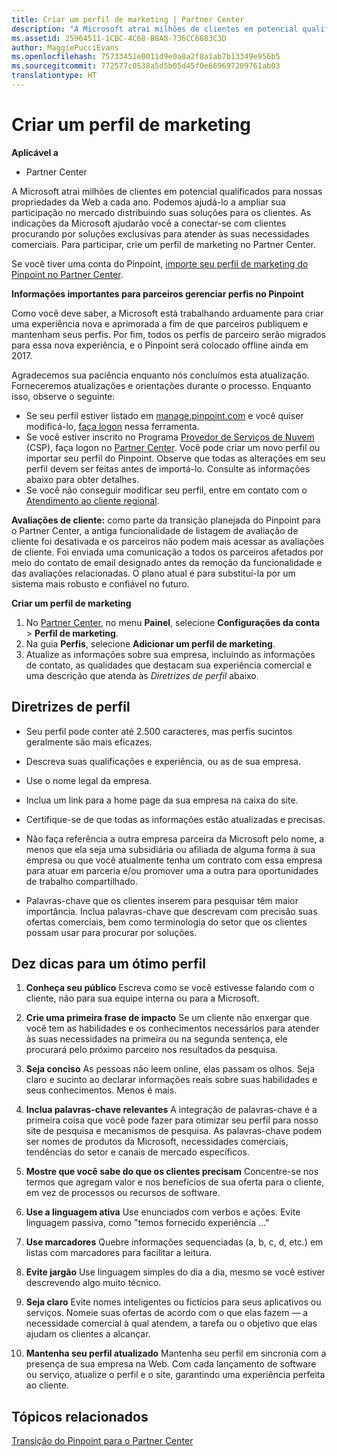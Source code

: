 ```yaml
---
title: Criar um perfil de marketing | Partner Center
description: "A Microsoft atrai milhões de clientes em potencial qualificados para nossas propriedades da Web a cada ano."
ms.assetid: 25964511-1CBC-4C68-B8A8-736CC6683C3D
author: MaggiePucciEvans
ms.openlocfilehash: 75733451e0011d9e0a8a2f8a1ab7b13349e956b5
ms.sourcegitcommit: 772577c0538a5d5b05d45f0e669697209761ab03
translationtype: HT
---
```

# <a name="create-a-marketing-profile"></a>Criar um perfil de marketing

**Aplicável a**

-  Partner Center

A Microsoft atrai milhões de clientes em potencial qualificados para nossas propriedades da Web a cada ano. Podemos ajudá-lo a ampliar sua participação no mercado distribuindo suas soluções para os clientes. As indicações da Microsoft ajudarão você a conectar-se com clientes procurando por soluções exclusivas para atender às suas necessidades comerciais. Para participar, crie um perfil de marketing no Partner Center.

Se você tiver uma conta do Pinpoint, [importe seu perfil de marketing do Pinpoint no Partner Center](importing-pinpoint-profiles-into-partner-center.md).

**Informações importantes para parceiros gerenciar perfis no Pinpoint**

Como você deve saber, a Microsoft está trabalhando arduamente para criar uma experiência nova e aprimorada a fim de que parceiros publiquem e mantenham seus perfis. Por fim, todos os perfis de parceiro serão migrados para essa nova experiência, e o Pinpoint será colocado offline ainda em 2017.

Agradecemos sua paciência enquanto nós concluímos esta atualização. Forneceremos atualizações e orientações durante o processo. Enquanto isso, observe o seguinte:

-   Se seu perfil estiver listado em [manage.pinpoint.com](https://go.microsoft.com/fwlink/?linkid=838399) e você quiser modificá-lo, [faça logon](https://go.microsoft.com/fwlink/?linkid=838394) nessa ferramenta.
-   Se você estiver inscrito no Programa [Provedor de Serviços de Nuvem](https://go.microsoft.com/fwlink/?linkid=838395) (CSP), faça logon no [Partner Center](https://go.microsoft.com/fwlink/?linkid=838396). Você pode criar um novo perfil ou importar seu perfil do Pinpoint. Observe que todas as alterações em seu perfil devem ser feitas antes de importá-lo. Consulte as informações abaixo para obter detalhes.
-   Se você não conseguir modificar seu perfil, entre em contato com o [Atendimento ao cliente regional](https://go.microsoft.com/fwlink/?linkid=838398). 

**Avaliações de cliente:** como parte da transição planejada do Pinpoint para o Partner Center, a antiga funcionalidade de listagem de avaliação de cliente foi desativada e os parceiros não podem mais acessar as avaliações de cliente. Foi enviada uma comunicação a todos os parceiros afetados por meio do contato de email designado antes da remoção da funcionalidade e das avaliações relacionadas. O plano atual é para substituí-la por um sistema mais robusto e confiável no futuro.

**Criar um perfil de marketing**

1.  No [Partner Center](http://go.microsoft.com/fwlink/p/?LinkId=808956), no menu **Painel**, selecione **Configurações da conta** &gt; **Perfil de marketing**.
2.  Na guia **Perfis**, selecione **Adicionar um perfil de marketing**.
3.  Atualize as informações sobre sua empresa, incluindo as informações de contato, as qualidades que destacam sua experiência comercial e uma descrição que atenda às *Diretrizes de perfil* abaixo.

## <a name="profile-guidelines"></a>Diretrizes de perfil


-   Seu perfil pode conter até 2.500 caracteres, mas perfis sucintos geralmente são mais eficazes.

-   Descreva suas qualificações e experiência, ou as de sua empresa.

-   Use o nome legal da empresa.

-   Inclua um link para a home page da sua empresa na caixa do site.

-   Certifique-se de que todas as informações estão atualizadas e precisas.

-   Não faça referência a outra empresa parceira da Microsoft pelo nome, a menos que ela seja uma subsidiária ou afiliada de alguma forma à sua empresa ou que você atualmente tenha um contrato com essa empresa para atuar em parceria e/ou promover uma a outra para oportunidades de trabalho compartilhado.

-   Palavras-chave que os clientes inserem para pesquisar têm maior importância. Inclua palavras-chave que descrevam com precisão suas ofertas comerciais, bem como terminologia do setor que os clientes possam usar para procurar por soluções.

## <a name="ten-tips-for-a-great-profile"></a>Dez dicas para um ótimo perfil


1.  **Conheça seu público** Escreva como se você estivesse falando com o cliente, não para sua equipe interna ou para a Microsoft.

2.  **Crie uma primeira frase de impacto** Se um cliente não enxergar que você tem as habilidades e os conhecimentos necessários para atender às suas necessidades na primeira ou na segunda sentença, ele procurará pelo próximo parceiro nos resultados da pesquisa.

3.  **Seja conciso** As pessoas não leem online, elas passam os olhos. Seja claro e sucinto ao declarar informações reais sobre suas habilidades e seus conhecimentos. Menos é mais.

4.  **Inclua palavras-chave relevantes** A integração de palavras-chave é a primeira coisa que você pode fazer para otimizar seu perfil para nosso site de pesquisa e mecanismos de pesquisa. As palavras-chave podem ser nomes de produtos da Microsoft, necessidades comerciais, tendências do setor e canais de mercado específicos.

5.  **Mostre que você sabe do que os clientes precisam** Concentre-se nos termos que agregam valor e nos benefícios de sua oferta para o cliente, em vez de processos ou recursos de software.

6.  **Use a linguagem ativa** Use enunciados com verbos e ações. Evite linguagem passiva, como "temos fornecido experiência …"

7.  **Use marcadores** Quebre informações sequenciadas (a, b, c, d, etc.) em listas com marcadores para facilitar a leitura.

8.  **Evite jargão** Use linguagem simples do dia a dia, mesmo se você estiver descrevendo algo muito técnico.

9.  **Seja claro** Evite nomes inteligentes ou fictícios para seus aplicativos ou serviços. Nomeie suas ofertas de acordo com o que elas fazem — a necessidade comercial à qual atendem, a tarefa ou o objetivo que elas ajudam os clientes a alcançar.

10. **Mantenha seu perfil atualizado** Mantenha seu perfil em sincronia com a presença de sua empresa na Web. Com cada lançamento de software ou serviço, atualize o perfil e o site, garantindo uma experiência perfeita ao cliente.

## <a name="related-topics"></a>Tópicos relacionados


[Transição do Pinpoint para o Partner Center](importing-pinpoint-profiles-into-partner-center.md)

 

 



